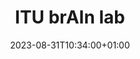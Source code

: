 ---
# Documentation: https://sourcethemes.com/academic/docs/managing-content/

title: "ITU brAIn lab"
summary: "The ITU brAIn lab is a space and a group of people with a common interest in research and education at the crossroad between machine learning, psychophysiology, neuroscience and cognition. Within the lab, researchers and students collaborate to develop computational models of different aspects of the human mind and design experiments to capture and synthesise the user experience in complex digital media like video games and virtual reality. How to measure difficulty in games? how to quantify learning? How can we model and predict human emotions? These are among the many questions that we try to answer in the lab through our experiments and models."
authors: []
tags: ["brain"]
categories: []
date: 2023-08-31T10:34:00+01:00

# Optional external URL for project (replaces project detail page).
external_link: ""

# Featured image
# To use, add an image named `featured.jpg/png` to your page's folder.
# Focal points: Smart, Center, TopLeft, Top, TopRight, Left, Right, BottomLeft, Bottom, BottomRight.
image:
  caption: ""
  focal_point: ""
  preview_only: false

# Custom links (optional).
#   Uncomment and edit lines below to show custom links.
# links:
# - name: Follow
#   url: https://twitter.com
#   icon_pack: fab
#   icon: twitter

url_code: ""
url_pdf: ""
url_slides: ""
url_video: ""

# Slides (optional).
#   Associate this project with Markdown slides.
#   Simply enter your slide deck's filename without extension.
#   E.g. `slides = "example-slides"` references `content/slides/example-slides.md`.
#   Otherwise, set `slides = ""`.
slides: ""
---